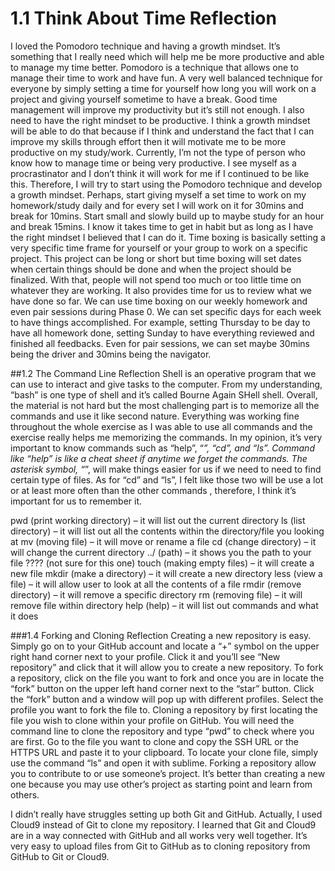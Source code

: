 # 1.1 Think About Time Reflection
I loved the Pomodoro technique and having a growth mindset. It’s something that I really need which will help me be more productive and able to manage my time better.  Pomodoro is a technique that allows one to manage their time to work and have fun. A very well balanced technique for everyone by simply setting a time for yourself how long you will work on a project and giving yourself sometime to have a break. Good time management will improve my productivity but it’s still not enough. I also need to have the right mindset to be productive. I think a growth mindset will be able to do that because if I think and understand the fact that I can improve my skills through effort then it will motivate me to be more productive on my study/work.  Currently, I’m not the type of person who know how to manage time or being very productive. I see myself as a procrastinator and I don’t think it will work for me if I continued to be like this. Therefore, I will try to start using the Pomodoro technique and develop a growth mindset. Perhaps, start giving myself a set time to work on my homework/study daily and for every set I will work on it for 30mins and break for 10mins. Start small and slowly build up to maybe study for an hour and break 15mins. I know it takes time to get in habit but as long as I have the right mindset I believed that I can do it. 
Time boxing is basically setting a very specific time frame for yourself or your group to work on a specific project. This project can be long or short but time boxing will set dates when certain things should be done and when the project should be finalized. With that, people will not spend too much or too little time on whatever they are working. It also provides time for us to review what we have done so far.  We can use time boxing on our weekly homework and even pair sessions during Phase 0. We can set specific days for each week to have things accomplished. For example, setting Thursday to be day to have all homework done, setting Sunday to have everything reviewed and finished all feedbacks. Even for pair sessions, we can set maybe 30mins being the driver and 30mins being the navigator.

##1.2 The Command Line Reflection
Shell is an operative program that we can use to interact and give tasks to the computer. From my understanding, “bash” is one type of shell and it’s called Bourne Again SHell shell.  Overall, the material is not hard but the most challenging part is to memorize all the commands and use it like second nature.  Everything was working fine throughout the whole exercise as I was able to use all commands and the exercise really helps me memorizing the commands. In my opinion, it’s very important to know commands such as “help”, “*”, “cd”, and “ls”. Command like “help” is like a cheat sheet if anytime we forget the commands. The asterisk symbol, “*”, will make things easier for us if we need to need to find certain type of files. As for “cd” and “ls”, I felt like those two will be use a lot or at least more often than the other commands , therefore, I think it’s important for us to remember it.

pwd  (print working directory) – it will list out the current directory 
ls (list directory) – it will list out all the contents within the directory/file you looking at
mv (moving file) – it will move or rename a file
cd (change directory) – it will change the current directory 
../ (path) –  it shows you the path to your file ???? (not sure for this one)
touch (making empty files) – it will create a new file
mkdir (make a directory) – it will create a new directory
less (view a file) – it will allow user to look at all the contents of a file
rmdir (remove directory) – it will remove a specific directory
rm (removing file) – it will remove file within directory
help (help) – it will list out commands and what it does

###1.4 Forking and Cloning Reflection 
Creating a new repository is easy. Simply go on to your GitHub account and locate a “+” symbol on the upper right hand corner next to your profile. Click it and you’ll see “New repository” and click that it will allow you to create a new repository. 
To fork a repository, click on the file you want to fork and once you are in locate the “fork” button on the upper left hand corner next to the “star” button. Click the “fork” button and a window will pop up with different profiles. Select the profile you want to fork the file to.
Cloning a repository by first locating the file you wish to clone within your profile on GitHub. You will need the command line to clone the repository and type “pwd” to check where you are first. Go to the file you want to clone and copy the SSH URL or the HTTPS URL and paste it to your clipboard. To locate your clone file, simply use the command “ls” and open it with sublime. 
Forking a repository allow you to contribute to or use someone’s project. It’s better than creating a new one because you may use other’s project as starting point and learn from others.

I didn’t really have struggles setting up both Git and GitHub. Actually, I used Cloud9 instead of Git to clone my repository. I learned that Git and Cloud9 are in a way connected with GitHub and all works very well together. It’s very easy to upload files from Git to GitHub as to cloning repository from GitHub to Git or Cloud9.